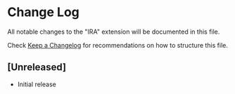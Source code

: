 # Change Log

All notable changes to the "IRA" extension will be documented in this file.

Check [Keep a Changelog](http://keepachangelog.com/) for recommendations on how to structure this file.

## [Unreleased]

- Initial release